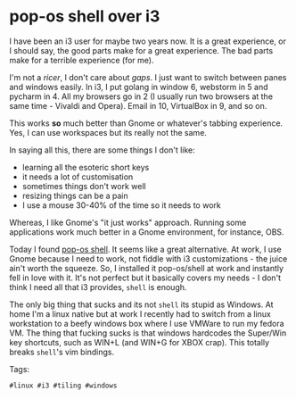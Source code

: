 # pop-os shell over i3

I have been an i3 user for maybe two years now. It is a great experience,
or I should say, the good parts make for a great experience. The bad parts
make for a terrible experience (for me).

I'm not a *ricer*, I don't care about *gaps*. I just want to switch between 
panes and windows easily. In i3, I put golang in window 6, webstorm in 5 and
pycharm in 4. All my browsers go in 2 (I usually run two browsers at the
same time - Vivaldi and Opera). Email in 10, VirtualBox in 9, and so on.

This works **so** much better than Gnome or whatever's tabbing experience. Yes,
I can use workspaces but its really not the same.

In saying all this, there are some things I don't like:

- learning all the esoteric short keys
- it needs a lot of customisation
- sometimes things don't work well
- resizing things can be a pain
- I use a mouse 30-40% of the time so it needs to work

Whereas, I like Gnome's "it just works" approach. Running some applications
work much better in a Gnome environment, for instance, OBS.

Today I found [pop-os shell](https://github.com/pop-os/shell). It seems
like a great alternative. At work, I use Gnome because I need to work,
not fiddle with i3 customizations - the juice ain't worth the squeeze.
So, I installed it pop-os/shell at work and instantly fell in love with it.
It's not perfect but it basically covers my needs - I don't think I need
all that i3 provides, `shell` is enough.

The only big thing that sucks and its not `shell` its stupid as Windows.
At home I'm a linux native but at work I recently had to switch from a
linux workstation to a beefy windows box where I use VMWare to run my 
fedora VM. The thing that fucking sucks is that windows hardcodes the 
Super/Win key shortcuts, such as WIN+L (and WIN+G for XBOX crap). This 
totally breaks `shell`'s vim bindings. 

Tags:

    #linux #i3 #tiling #windows
